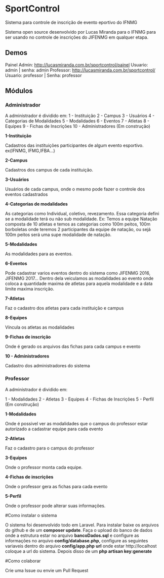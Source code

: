 # SportControl
Sistema para controle de inscrição de evento eportivo do IFNMG

Sistema open source desenvolvido por Lucas Miranda para o IFNMG para ser usando no controle de inscrições do JIFENMG em qualquer etapa.

## Demos
Painel Admin: http://lucasmiranda.com.br/sportcontrol/painel Usuario: admin | senha: admin
Professor: http://lucasmiranda.com.br/sportcontrol/   Usuario: professor | Senha: professor
## Módulos

### Administrador

A administrador é dividido em:
1 - Instituição 
2 - Campus
3 - Usuários
4 - Categorias de Modalidades
5 - Modalidades
6 - Eventos
7 - Atletas
8 - Equipes
9 - Fichas de Inscrições
10 - Administradores (Em construção)

**1-Instituição**

Cadastros das instituições participantes de algum evento esportivo. ex(IFNMG, IFMG,IFBA...)

**2-Campus**

Cadastros dos campus de cada instituição.

**3-Usuários**

Usuários de cada campus, onde o mesmo pode fazer o controle dos eventos cadastrados

**4-Categorias de modalidades**

As categorias como Individual, coletivo, revezamento. Essa categoria defini se a modalidade terá ou não sub modalidade. Ex: Temos a equipe Natação composta de 10 atletas e temos as categorias como 100m peitos, 100m borboletas onde teremos 2 participantes da equipe de natação, ou sejá 100m peitos será uma supe modalidade de natação.

**5-Modalidades**

As modalidades para as eventos.

**6-Eventos**

Pode cadastrar varios eventos dentro do sistema como JIFENMG 2016, JIFENMG 2017... Dentro dela veiculamos as modalidades ao evento onde coloca a quantidade maxima de atletas para aquela modalidade e a data limite maxima inscrição.

**7-Atletas**

Faz o cadastro dos atletas para cada instituição e campus

**8-Equipes**

Víncula os atletas as modalidades

**9-Fichas de inscrição**

Onde é gerado os arquivos das fichas para cada campus e evento

**10 - Administradores**

Cadastro dos administradores do sistema

### Professor

A administrador é dividido em:

1 - Modalidades
2 - Atletas
3 - Equipes
4 - Fichas de Inscrições
5 - Perfil (Em construção)

**1-Modalidades**

Onde é possivel ver as modalidades que o campus do professor estar autorizado a cadastrar equipe para cada evento

**2-Atletas**

Faz o cadastro para o campus do professor

**3-Equipes**

Onde o professor monta cada equipe.

**4-Fichas de inscrições**

Onde o professor gera as fichas para cada evento

**5-Perfil**

Onde o professor pode alterar suas informações.

#Como instalar o sistema

O sistema foi desenvolvido todo em Laravel. Para instalar baixe os arquivos do github e de um **composer update**. Faça o upload do banco de dados onde a estrutura estar no arquivo **bancoDados.sql** e configure as informações no arquivo **config/database.php**, configure as seguintes variaveis dentro do arquivo **config/app.php** **url** onde estar http://localhost coloque a url do sistema. Depois disso de um **php artisan key:generate**

#Como colaborar

Crie uma Issue ou envie um Pull Request

